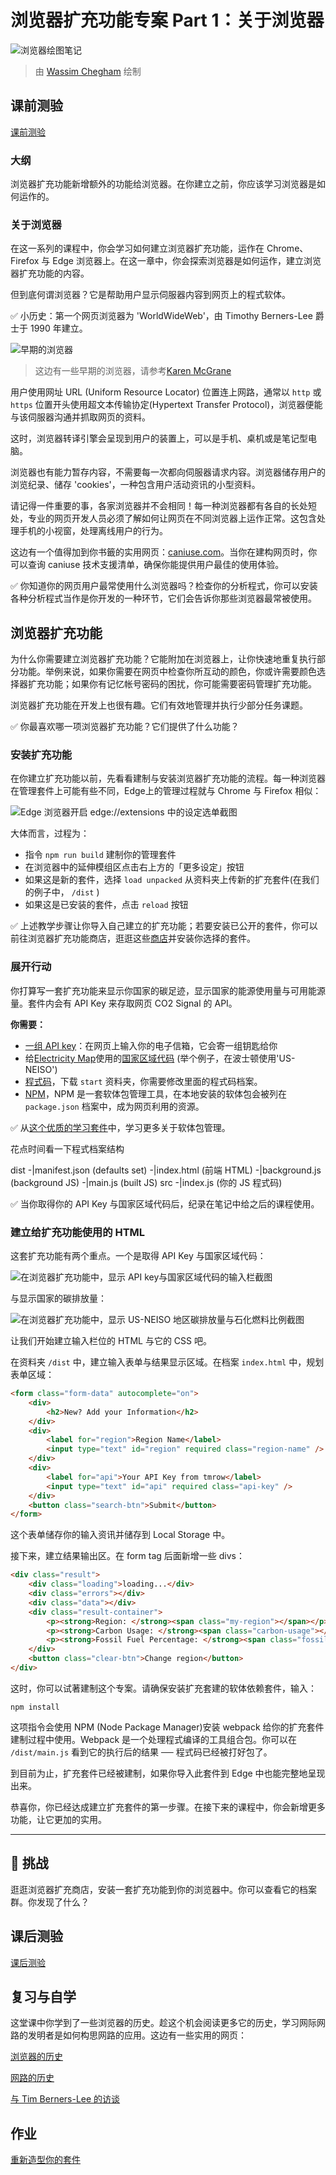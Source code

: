 # 浏览器扩充功能专案 Part 1：关于浏览器

![浏览器绘图笔记](/sketchnotes/browser.jpg)
> 由 [Wassim Chegham](https://dev.to/wassimchegham/ever-wondered-what-happens-when-you-type-in-a-url-in-an-address-bar-in-a-browser-3dob) 绘制

## 课前测验

[课前测验](https://ashy-river-0debb7803.1.azurestaticapps.net/quiz/23?loc=zh_tw)

### 大纲

浏览器扩充功能新增额外的功能给浏览器。在你建立之前，你应该学习浏览器是如何运作的。

### 关于浏览器

在这一系列的课程中，你会学习如何建立浏览器扩充功能，运作在 Chrome、Firefox 与 Edge 浏览器上。在这一章中，你会探索浏览器是如何运作，建立浏览器扩充功能的内容。

但到底何谓浏览器？它是帮助用户显示伺服器内容到网页上的程式软体。

✅ 小历史：第一个网页浏览器为 'WorldWideWeb'，由 Timothy Berners-Lee 爵士于 1990 年建立。

![早期的浏览器](../images/earlybrowsers.jpg)
> 这边有一些早期的浏览器，请参考[Karen McGrane](https://www.slideshare.net/KMcGrane/week-4-ixd-history-personal-computing)

用户使用网址 URL (Uniform Resource Locator) 位置连上网路，通常以 `http` 或 `https` 位置开头使用超文本传输协定(Hypertext Transfer Protocol)，浏览器便能与该伺服器沟通并抓取网页的资料。

这时，浏览器转译引擎会呈现到用户的装置上，可以是手机、桌机或是笔记型电脑。

浏览器也有能力暂存内容，不需要每一次都向伺服器请求内容。浏览器储存用户的浏览纪录、储存 'cookies'，一种包含用户活动资讯的小型资料。

请记得一件重要的事，各家浏览器并不会相同！每一种浏览器都有各自的长处短处，专业的网页开发人员必须了解如何让网页在不同浏览器上运作正常。这包含处理手机的小视窗，处理离线用户的行为。

这边有一个值得加到你书籤的实用网页：[caniuse.com](https://www.caniuse.com)。当你在建构网页时，你可以查询 caniuse 技术支援清单，确保你能提供用户最佳的使用体验。

✅ 你知道你的网页用户最常使用什么浏览器吗？检查你的分析程式，你可以安装各种分析程式当作是你开发的一种环节，它们会告诉你那些浏览器最常被使用。

## 浏览器扩充功能

为什么你需要建立浏览器扩充功能？它能附加在浏览器上，让你快速地重复执行部分功能。举例来说，如果你需要在网页中检查你所互动的颜色，你或许需要颜色选择器扩充功能；如果你有记忆帐号密码的困扰，你可能需要密码管理扩充功能。

浏览器扩充功能在开发上也很有趣。它们有效地管理并执行少部分任务课题。

✅ 你最喜欢哪一项浏览器扩充功能？它们提供了什么功能？

### 安装扩充功能

在你建立扩充功能以前，先看看建制与安装浏览器扩充功能的流程。每一种浏览器在管理套件上可能有些不同，Edge上的管理过程就与 Chrome 与 Firefox 相似：

![Edge 浏览器开启 edge://extensions 中的设定选单截图](../images/install-on-edge.png)

大体而言，过程为：

- 指令 `npm run build` 建制你的管理套件
- 在浏览器中的延伸模组区点击右上方的「更多设定」按钮
- 如果这是新的套件，选择 `load unpacked` 从资料夹上传新的扩充套件(在我们的例子中， `/dist` ) 
- 如果这是已安装的套件，点击 `reload` 按钮

✅ 上述教学步骤让你导入自己建立的扩充功能；若要安装已公开的套件，你可以前往浏览器扩充功能商店，逛逛这些[商店](https://microsoftedge.microsoft.com/addons/Microsoft-Edge-Extensions-Home)并安装你选择的套件。

### 展开行动

你打算写一套扩充功能来显示你国家的碳足迹，显示国家的能源使用量与可用能源量。套件内会有 API Key 来存取网页 CO2 Signal 的 API。

**你需要：**

- [一组 API key](https://www.co2signal.com/)：在网页上输入你的电子信箱，它会寄一组钥匙给你
- 给[Electricity Map](https://www.electricitymap.org/map)使用的[国家区域代码](http://api.electricitymap.org/v3/zones) (举个例子，在波士顿使用'US-NEISO')
- [程式码](../../start)，下载 `start` 资料夹，你需要修改里面的程式码档案。
- [NPM](https://www.npmjs.com)，NPM 是一套软体包管理工具，在本地安装的软体包会被列在 `package.json` 档案中，成为网页利用的资源。

✅ 从[这个优质的学习套件](https://docs.microsoft.com/learn/modules/create-nodejs-project-dependencies/?WT.mc_id=academic-77807-sagibbon)中，学习更多关于软体包管理。

花点时间看一下程式档案结构

dist
    -|manifest.json (defaults set)
    -|index.html (前端 HTML)
    -|background.js (background JS)
    -|main.js (built JS)
src
    -|index.js (你的 JS 程式码)

✅ 当你取得你的 API Key 与国家区域代码后，纪录在笔记中给之后的课程使用。

### 建立给扩充功能使用的 HTML

这套扩充功能有两个重点。一个是取得 API Key 与国家区域代码：

![在浏览器扩充功能中，显示 API key与国家区域代码的输入栏截图](../images/1.png)

与显示国家的碳排放量：

![在浏览器扩充功能中，显示 US-NEISO 地区碳排放量与石化燃料比例截图](../images/2.png)

让我们开始建立输入栏位的 HTML 与它的 CSS 吧。

在资料夹 `/dist` 中，建立输入表单与结果显示区域。在档案 `index.html` 中，规划表单区域：

```HTML
<form class="form-data" autocomplete="on">
	<div>
		<h2>New? Add your Information</h2>
	</div>
	<div>
		<label for="region">Region Name</label>
		<input type="text" id="region" required class="region-name" />
	</div>
	<div>
		<label for="api">Your API Key from tmrow</label>
		<input type="text" id="api" required class="api-key" />
	</div>
	<button class="search-btn">Submit</button>
</form>	
```
这个表单储存你的输入资讯并储存到 Local Storage 中。

接下来，建立结果输出区。在 form tag 后面新增一些 divs：

```HTML
<div class="result">
	<div class="loading">loading...</div>
	<div class="errors"></div>
	<div class="data"></div>
	<div class="result-container">
		<p><strong>Region: </strong><span class="my-region"></span></p>
		<p><strong>Carbon Usage: </strong><span class="carbon-usage"></span></p>
		<p><strong>Fossil Fuel Percentage: </strong><span class="fossil-fuel"></span></p>
	</div>
	<button class="clear-btn">Change region</button>
</div>
```
这时，你可以试著建制这个专案。请确保安装扩充套建的软体依赖套件，输入：

```
npm install
```

这项指令会使用 NPM (Node Package Manager)安装 webpack 给你的扩充套件建制过程中使用。Webpack 是一个处理程式编译的工具组合包。你可以在 `/dist/main.js` 看到它的执行后的结果 ── 程式码已经被打好包了。

到目前为止，扩充套件已经被建制，如果你导入此套件到 Edge 中也能完整地呈现出来。

恭喜你，你已经达成建立扩充套件的第一步骤。在接下来的课程中，你会新增更多功能，让它更加的实用。

---

## 🚀 挑战

逛逛浏览器扩充商店，安装一套扩充功能到你的浏览器中。你可以查看它的档案群。你发现了什么？

## 课后测验

[课后测验](https://ashy-river-0debb7803.1.azurestaticapps.net/quiz/24?loc=zh_tw)

## 复习与自学

这堂课中你学到了一些浏览器的历史。趁这个机会阅读更多它的历史，学习网际网路的发明者是如何构思网路的应用。这边有一些实用的网页：

[浏览器的历史](https://www.mozilla.org/firefox/browsers/browser-history/)

[网路的历史](https://webfoundation.org/about/vision/history-of-the-web/)

[与 Tim Berners-Lee 的访谈](https://www.theguardian.com/technology/2019/mar/12/tim-berners-lee-on-30-years-of-the-web-if-we-dream-a-little-we-can-get-the-web-we-want)

## 作业

[重新造型你的套件](assignment.zh-tw.md)

